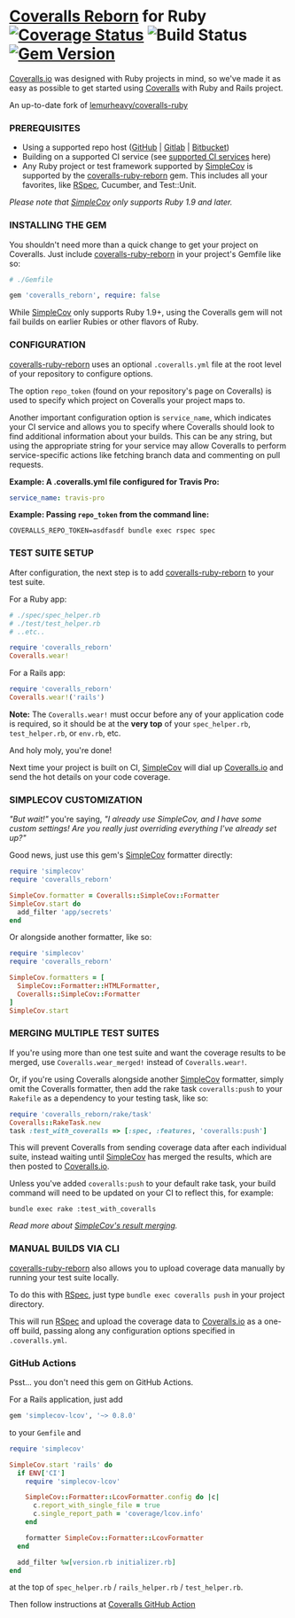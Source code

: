 # [Coveralls Reborn](https://coveralls.io) for Ruby [![Coverage Status](https://coveralls.io/repos/github/tagliala/coveralls-ruby-reborn/badge.svg?branch=main)](https://coveralls.io/github/tagliala/coveralls-ruby-reborn?branch=main) ![Build Status](https://github.com/tagliala/coveralls-ruby-reborn/actions/workflows/ruby.yml/badge.svg) [![Gem Version](https://badge.fury.io/rb/coveralls_reborn.svg)](https://badge.fury.io/rb/coveralls_reborn)

[Coveralls.io](https://coveralls.io) was designed with Ruby projects in mind, so we've made it as
easy as possible to get started using [Coveralls](https://coveralls.io) with Ruby and Rails project.

An up-to-date fork of [lemurheavy/coveralls-ruby](https://github.com/lemurheavy/coveralls-ruby)

### PREREQUISITES

- Using a supported repo host ([GitHub](https://github.com/) | [Gitlab](https://gitlab.com/) |
  [Bitbucket](https://bitbucket.org/))
- Building on a supported CI service (see
  [supported CI services](https://docs.coveralls.io/ci-services) here)
- Any Ruby project or test framework supported by
  [SimpleCov](https://github.com/colszowka/simplecov) is supported by the
  [coveralls-ruby-reborn](https://github.com/tagliala/coveralls-ruby-reborn) gem. This includes
  all your favorites, like [RSpec](https://rspec.info/), Cucumber, and Test::Unit.

*Please note that [SimpleCov](https://github.com/colszowka/simplecov) only supports Ruby 1.9 and later.*

### INSTALLING THE GEM

You shouldn't need more than a quick change to get your project on Coveralls. Just include
[coveralls-ruby-reborn](https://github.com/tagliala/coveralls-ruby-reborn) in your project's
Gemfile like so:

```ruby
# ./Gemfile

gem 'coveralls_reborn', require: false
```

While [SimpleCov](https://github.com/colszowka/simplecov) only supports Ruby 1.9+, using the
Coveralls gem will not fail builds on earlier Rubies or other flavors of Ruby.

### CONFIGURATION

[coveralls-ruby-reborn](https://github.com/tagliala/coveralls-ruby-reborn) uses an optional
`.coveralls.yml` file at the root level of your repository to configure options.

The option `repo_token` (found on your repository's page on Coveralls) is used to specify which
project on Coveralls your project maps to.

Another important configuration option is `service_name`, which indicates your CI service and allows
you to specify where Coveralls should look to find additional information about your builds. This
can be any string, but using the appropriate string for your service may allow Coveralls to perform
service-specific actions like fetching branch data and commenting on pull requests.

**Example: A .coveralls.yml file configured for Travis Pro:**

```yml
service_name: travis-pro
```

**Example: Passing `repo_token` from the command line:**

```console
COVERALLS_REPO_TOKEN=asdfasdf bundle exec rspec spec
```

### TEST SUITE SETUP

After configuration, the next step is to add
[coveralls-ruby-reborn](https://github.com/tagliala/coveralls-ruby-reborn) to your test suite.

For a Ruby app:

```ruby
# ./spec/spec_helper.rb
# ./test/test_helper.rb
# ..etc..

require 'coveralls_reborn'
Coveralls.wear!
```

For a Rails app:

```ruby
require 'coveralls_reborn'
Coveralls.wear!('rails')
```

**Note:** The `Coveralls.wear!` must occur before any of your application code is required, so it
should be at the **very top** of your `spec_helper.rb`, `test_helper.rb`, or `env.rb`, etc.

And holy moly, you're done!

Next time your project is built on CI, [SimpleCov](https://github.com/colszowka/simplecov) will dial
up [Coveralls.io](https://coveralls.io) and send the hot details on your code coverage.

### SIMPLECOV CUSTOMIZATION

*"But wait!"* you're saying, *"I already use SimpleCov, and I have some custom settings! Are you
really just overriding everything I've already set up?"*

Good news, just use this gem's [SimpleCov](https://github.com/colszowka/simplecov) formatter
directly:

```ruby
require 'simplecov'
require 'coveralls_reborn'

SimpleCov.formatter = Coveralls::SimpleCov::Formatter
SimpleCov.start do
  add_filter 'app/secrets'
end
```

Or alongside another formatter, like so:

```ruby
require 'simplecov'
require 'coveralls_reborn'

SimpleCov.formatters = [
  SimpleCov::Formatter::HTMLFormatter,
  Coveralls::SimpleCov::Formatter
]
SimpleCov.start
```

### MERGING MULTIPLE TEST SUITES

If you're using more than one test suite and want the coverage results to be merged, use
`Coveralls.wear_merged!` instead of `Coveralls.wear!`.

Or, if you're using Coveralls alongside another [SimpleCov](https://github.com/colszowka/simplecov)
formatter, simply omit the Coveralls formatter, then add the rake task `coveralls:push` to your
`Rakefile` as a dependency to your testing task, like so:

```ruby
require 'coveralls_reborn/rake/task'
Coveralls::RakeTask.new
task :test_with_coveralls => [:spec, :features, 'coveralls:push']
```

This will prevent Coveralls from sending coverage data after each individual suite, instead waiting
until [SimpleCov](https://github.com/colszowka/simplecov) has merged the results, which are then
posted to [Coveralls.io](https://coveralls.io).

Unless you've added `coveralls:push` to your default rake task, your build command will need to be
updated on your CI to reflect this, for example:

```console
bundle exec rake :test_with_coveralls
```

*Read more about [SimpleCov's result merging](https://github.com/colszowka/simplecov#merging-results).*

### MANUAL BUILDS VIA CLI

[coveralls-ruby-reborn](https://github.com/tagliala/coveralls-ruby-reborn) also allows you to
upload coverage data manually by running your test suite locally.

To do this with [RSpec](https://rspec.info/), just type `bundle exec coveralls push` in your project
directory.

This will run [RSpec](https://rspec.info/) and upload the coverage data to
[Coveralls.io](https://coveralls.io) as a one-off build, passing along any configuration options
specified in `.coveralls.yml`.


### GitHub Actions

Psst... you don't need this gem on GitHub Actions.

For a Rails application, just add

```rb
gem 'simplecov-lcov', '~> 0.8.0'
```

to your `Gemfile` and

```rb
require 'simplecov'

SimpleCov.start 'rails' do
  if ENV['CI']
    require 'simplecov-lcov'

    SimpleCov::Formatter::LcovFormatter.config do |c|
      c.report_with_single_file = true
      c.single_report_path = 'coverage/lcov.info'
    end

    formatter SimpleCov::Formatter::LcovFormatter
  end

  add_filter %w[version.rb initializer.rb]
end
```

at the top of `spec_helper.rb` / `rails_helper.rb` / `test_helper.rb`.

Then follow instructions at [Coveralls GitHub Action](https://github.com/marketplace/actions/coveralls-github-action)
